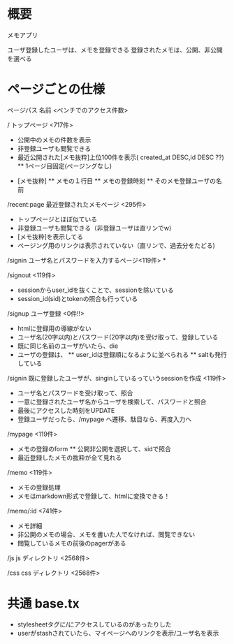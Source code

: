 
# 概要

メモアプリ

ユーザ登録したユーザは、メモを登録できる
登録されたメモは、公開、非公開を選べる

# ページごとの仕様

ページパス 名前 <ベンチでのアクセス件数>

/ トップページ  <717件>
* 公開中のメモの件数を表示
* 非登録ユーザも閲覧できる
* 最近公開された[メモ抜粋]上位100件を表示( created_at DESC,id DESC ??)
** 1ページ目固定(ページングなし)

- [メモ抜粋]
** メモの１行目
** メモの登録時刻
** そのメモ登録ユーザの名前

/recent:page 最近登録されたメモページ <295件>
* トップページとほぼ似ている
* 非登録ユーザも閲覧できる（非登録ユーザは直リンでw)
* [メモ抜粋]を表示してる
* ページング用のリンクは表示されていない（直リンで、過去分をたどる)

/signin ユーザ名とパスワードを入力するページ<119件>
*

/signout <119件>
* sessionからuser_idを抜くことで、sessionを除いている
* session_id(sid)とtokenの照合も行っている


/signup ユーザ登録 <0件!!>
* htmlに登録用の導線がない
* ユーザ名(20字以内)とパスワード(20字以内)を受け取って、登録している
* 既に同じ名前のユーザがいたら、die
* ユーザの登録は、
** user_idは登録順になるように並べられる
** saltも発行している


/signin 既に登録したユーザが、singinしているっていうsessionを作成 <119件>
* ユーザ名とパスワードを受け取って、照合
* 一意に登録されたユーザ名からユーザを検索して、パスワードと照合
* 最後にアクセスした時刻をUPDATE
* 登録ユーザだったら、/mypage へ遷移、駄目なら、再度入力へ

/mypage <119件>
* メモの登録のform
** 公開非公開を選択して、sidで照合
* 最近登録したメモの抜粋が全て見れる

/memo <119件>
* メモの登録処理
* メモはmarkdown形式で登録して、htmlに変換できる！

/memo/:id <741件>
* メモ詳細
* 非公開のメモの場合、メモを書いた人でなければ、閲覧できない
* 閲覧しているメモの前後のpagerがある

/js js ディレクトリ <2568件>

/css css ディレクトリ <2568件>

# 共通 base.tx

* stylesheetタグに/にアクセスしているのがあったりした
* userがstashされていたら、マイページへのリンクを表示/ユーザ名を表示



